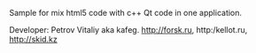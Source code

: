 Sample for mix html5 code with c++ Qt code in one application.

Developer: Petrov Vitaliy aka kafeg. http://forsk.ru, http:/kellot.ru, http://skid.kz
